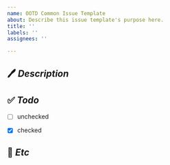 ```yaml
---
name: OOTD Common Issue Template
about: Describe this issue template's purpose here.
title: ''
labels: ''
assignees: ''

---
```


## 🖊️ *Description*

## ✅ *Todo*
- [ ]  unchecked
- [x] checked


## 📗 *Etc*
